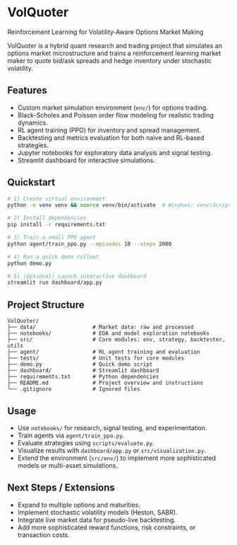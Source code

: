 # VolQuoter
Reinforcement Learning for Volatility‑Aware Options Market Making

VolQuoter is a hybrid quant research and trading project that simulates an options market microstructure and trains a reinforcement learning market maker to quote bid/ask spreads and hedge inventory under stochastic volatility.

## Features
- Custom market simulation environment (`env/`) for options trading.
- Black-Scholes and Poisson order flow modeling for realistic trading dynamics.
- RL agent training (PPO) for inventory and spread management.
- Backtesting and metrics evaluation for both naive and RL-based strategies.
- Jupyter notebooks for exploratory data analysis and signal testing.
- Streamlit dashboard for interactive simulations.

## Quickstart
```bash
# 1) Create virtual environment
python -m venv venv && source venv/bin/activate  # Windows: venv\Scripts\activate

# 2) Install dependencies
pip install -r requirements.txt

# 3) Train a small PPO agent
python agent/train_ppo.py --episodes 10 --steps 2000

# 4) Run a quick demo rollout
python demo.py

# 5) (Optional) Launch interactive dashboard
streamlit run dashboard/app.py
```

## Project Structure
```
VolQuoter/
├── data/                  # Market data: raw and processed
├── notebooks/             # EDA and model exploration notebooks
├── src/                   # Core modules: env, strategy, backtester, utils
├── agent/                 # RL agent training and evaluation
├── tests/                 # Unit tests for core modules
├── demo.py                # Quick demo script
├── dashboard/             # Streamlit dashboard
├── requirements.txt       # Python dependencies
├── README.md              # Project overview and instructions
└── .gitignore             # Ignored files
```

## Usage
- Use `notebooks/` for research, signal testing, and experimentation.
- Train agents via `agent/train_ppo.py`.
- Evaluate strategies using `scripts/evaluate.py`.
- Visualize results with `dashboard/app.py` or `src/visualization.py`.
- Extend the environment (`src/env/`) to implement more sophisticated models or multi-asset simulations.


## Next Steps / Extensions
- Expand to multiple options and maturities.
- Implement stochastic volatility models (Heston, SABR).
- Integrate live market data for pseudo-live backtesting.
- Add more sophisticated reward functions, risk constraints, or transaction costs.
